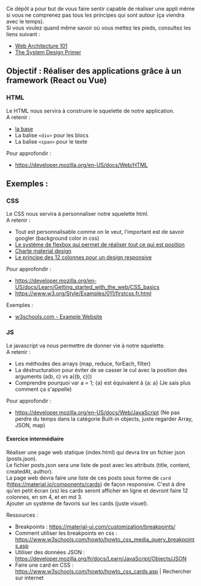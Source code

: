 Ce dépôt a pour but de vous faire sentir capable de réaliser une appli même si vous ne comprenez pas tous les principes qui sont autour (ça viendra avec le temps).<br />
Si vous voulez quand même savoir où vous mettez les pieds, consultez les liens suivant :
- [Web Architecture 101](https://engineering.videoblocks.com/web-architecture-101-a3224e126947)
- [The System Design Primer](https://github.com/donnemartin/system-design-primer)

## Objectif : Réaliser des applications grâce à un framework (React ou Vue)

### HTML
Le HTML nous servira à construire le squelette de notre application.<br />
A retenir :
- [la base](https://developer.mozilla.org/en-US/docs/Learn/HTML/Introduction_to_HTML/Getting_started)
- La balise `<div>` pour les blocs
- La balise `<span>` pour le texte

Pour approfondir : 
- https://developer.mozilla.org/en-US/docs/Web/HTML

Exemples :
- 

### CSS
Le CSS nous servira à personnaliser notre squelette html.<br />
A retenir :
- Tout est personnalisable comme on le veut, l'important est de savoir googler (background color in css)
- [Le système de flexbox qui permet de réaliser tout ce qui est position](https://flexboxfroggy.com/#fr)
- [Charte material design](https://material.io/components)
- [Le principe des 12 colonnes pour un design responsive](https://material.io/design/layout/responsive-layout-grid.html#columns-gutters-and-margins)

Pour approfondir :
- https://developer.mozilla.org/en-US/docs/Learn/Getting_started_with_the_web/CSS_basics
- https://www.w3.org/Style/Examples/011/firstcss.fr.html

Exemples :
- [w3schools.com - Example Website](https://www.w3schools.com/howto/tryit.asp?filename=tryhow_css_example_website)

### JS
Le javascript va nous permettre de donner vie à notre squelette.<br />
A retenir :
- Les méthodes des arrays (map, reduce, forEach, filter)
- La déstructuration pour éviter de se casser le cul avec la position des arguments (a(b, c) vs a({b, c}))
- Comprendre pourquoi var a = 1; {a} est équivalent à {a: a} (Je sais plus comment ça s'appelle)

Pour approfondir : 
- https://developer.mozilla.org/en-US/docs/Web/JavaScript (Ne pas perdre du temps dans la catégorie Built-in objects, juste regarder Array, JSON, map)

#### Exercice intermédiaire
Réaliser une page web statique (index.html) qui devra lire un fichier json (posts.json).<br /> 
Le fichier posts.json sera une liste de post avec les attributs (title, content, createdAt, author).<br />
La page web devra faire une liste de ces posts sous forme de `card` (https://material.io/components/cards) de façon responsive. 
C'est à dire qu'en petit écran (xs) les cards seront afficher en ligne et devront faire 12 colonnes, en sm 4, et en md 3.<br />
Ajouter un système de favoris sur les cards (juste visuel).

Ressources :
- Breakpoints : https://material-ui.com/customization/breakpoints/
- Comment utiliser les breakpoints en css : https://www.w3schools.com/howto/howto_css_media_query_breakpoints.asp
- Utiliser des données JSON : https://developer.mozilla.org/fr/docs/Learn/JavaScript/Objects/JSON
- Faire une card en CSS : https://www.w3schools.com/howto/howto_css_cards.asp | Rechercher sur internet
